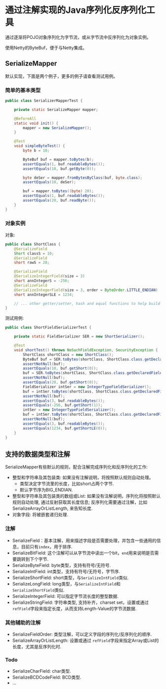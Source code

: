 # 通过注解实现的Java序列化反序列化工具

通过逐渐将POJO对象序列化为字节流，或从字节流中反序列化为对象实例。

使用Netty的ByteBuf，便于与Netty集成。

## SerializeMapper

默认实现，下面是两个例子，更多的例子请查看测试用例。

### 简单的基本类型

```Java
public class SerializerMapperTest {

    private static SerializeMapper mapper;

    @BeforeAll
    static void init() {
        mapper = new SerializeMapper();
    }

    @Test
    void simpleByteTest() {
        byte b = 10;

        ByteBuf buf = mapper.toBytes(b);
        assertEquals(1, buf.readableBytes());
        assertEquals(10, buf.getByte(0));

        byte deSer = mapper.fromBytesByClass(buf, byte.class);
        assertEquals(10, deSer);

        buf = mapper.toBytes((byte) 20);
        assertEquals(1, buf.readableBytes());
        assertEquals(20, buf.readByte());
    }
}
```

### 对象实例

对象:

```Java
public class ShortClass {
    @SerializeField
    Short classS = 10;
    @SerializeField
    short rawS = 20;

    @SerializeField
    @SerializeIntegerField(size = 3)
    short annIntegerS = -256;
    @SerializeField
    @SerializeIntegerField(size = 3, order = ByteOrder.LITTLE_ENDIAN)
    short annIntegerSLE = 1234;

    // ... other getter/setter, hash and equal functions to help build tests.
}
```

测试用例:

```Java
public class ShortFieldSerializerTest {

    private static FieldSerializer SER = new ShortSerializer();

    @Test
    void shortTest() throws NoSuchFieldException, SecurityException {
        ShortClass shortClass = new ShortClass();
        ByteBuf buf = SER.toBytes(shortClass, ShortClass.class.getDeclaredField("classS"));
        assertNotNull(buf);
        assertEquals(10, buf.getShort(0));
        buf = SER.toBytes(shortClass, ShortClass.class.getDeclaredField("rawS"));
        assertNotNull(buf);
        assertEquals(20, buf.getShort(0));
        FieldSerializer intSer = new IntegerTypeFieldSerializer();
        buf = intSer.toBytes(shortClass, ShortClass.class.getDeclaredField("annIntegerS"));
        assertNotNull(buf);
        assertEquals(3, buf.readableBytes());
        assertEquals(-256, buf.getShort(1));
        intSer = new IntegerTypeFieldSerializer();
        buf = intSer.toBytes(shortClass, ShortClass.class.getDeclaredField("annIntegerSLE"));
        assertNotNull(buf);
        assertEquals(3, buf.readableBytes());
        assertEquals(1234, buf.getShortLE(0));
    }
}
```

## 支持的数据类型和注解

SerializeMapper有些默认的规则，配合注解完成序列化和反序列化的工作:

* 整型和字符串及其包装类: 如果没有注解说明，将按照默认规则自动处理。
  * 类型决定字节流里的长度，比如short占两个字节.
  * 默认字节序为BIG_ENDIAN.
* 整型和字符串及其包装类的数组或List: 如果没有注解说明，序列化将按照默认规则自动处理, 通过反射获取其长度信息; 反序列化需要通过注解，比如SerializeArrayOrListLength, 来告知长度.
* 对象字段: 将被嵌套递归处理.

### 注解

* SerializeField：基本注解，用来描述字段是否需要处理，并包含一些通用的信息，目前只有```index```，用于排序.
* SerializeBitField: 这个注解可以从字节流中读出一个bit，```end```用来说明是否需要跳转到下个字节.
* SerializeByteField: byte类型，支持有符号/无符号.
* SerializeIntField: int类型，支持有符号/无符号，字节序.
* SerializeShortField: short类型，与```SerializeIntField```类似.
* SerializeLongField: long类型，与```SerializeIntField```和```SerializeShortField```类似.
* SerializeIntegerField: 可以指定字节流长度的整型数据.
* SerializeStringField: 字符串类型, 支持补齐，charset set，设置或通过 ```refField```字段来指定长度，从而支持Length-Value的字节流数据.

### 其他辅助的注解

* SerializeFieldOrder: 类型注解，可以定义字段的序列化/反序列化的顺序.
* SerializeArrayOrListLength: 设置或通过 ```refField```字段来指定Array或List的长度，尤其是反序列化时.

### Todo

* SerializeCharField: char类型.
* SerializeBCDCodeField: BCD类型.
* ...
